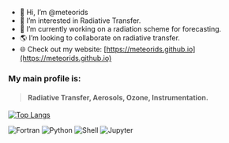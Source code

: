- 👋 Hi, I’m @meteorids
- :sunrise: I’m interested in Radiative Transfer.
- :telescope: I’m currently working on a radiation scheme for forecasting.
- :earth_americas: I’m looking to collaborate on radiative transfer. 
- :globe_with_meridians: Check out my website: [https://meteorids.github.io](https://meteorids.github.io)

### My main profile is:
 > ####  Radiative Transfer, Aerosols, Ozone, Instrumentation.


<!--- my enbeded card
more here: https://github.com/anuraghazra/github-readme-stats 
--->


[![Top Langs](https://github-readme-stats.vercel.app/api/top-langs/?username=meteorids&layout=compact&theme=gruvbox)](https://github.com/anuraghazra/github-readme-stats)

![Fortran](https://img.shields.io/badge/Fortran-40%25-orange)
![Python](https://img.shields.io/badge/Python-30%25-blue)
![Shell](https://img.shields.io/badge/Shell-20%25-green)
![Jupyter](https://img.shields.io/badge/Notebook-10%25-red)



<!---
meteorids/meteorids is a ✨ special ✨ repository because its `README.md` (this file) appears on your GitHub profile.
You can click the Preview link to take a look at your changes.
--->
